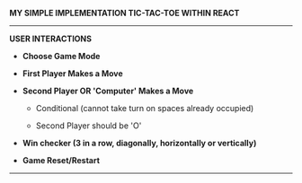 **MY SIMPLE IMPLEMENTATION TIC-TAC-TOE WITHIN REACT**

------------------------

**USER INTERACTIONS**

- **Choose Game Mode**

- **First Player Makes a Move**

- **Second Player OR 'Computer' Makes a Move**

  - Conditional (cannot take turn on spaces already occupied)
  
  - Second Player should be 'O'

- **Win checker (3 in a row, diagonally, horizontally or vertically)**

- **Game Reset/Restart**
------------------------
